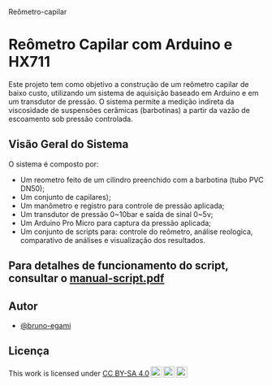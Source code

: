 
Reômetro-capilar
# Reômetro Capilar com Arduino e HX711

Este projeto tem como objetivo a construção de um reômetro capilar de baixo custo, utilizando um sistema de aquisição baseado em Arduino e em um transdutor de pressão. O sistema permite a medição indireta da viscosidade de suspensões cerâmicas (barbotinas) a partir da vazão de escoamento sob pressão controlada.

## Visão Geral do Sistema

O sistema é composto por:

-   Um reometro feito de um cilindro preenchido com a barbotina (tubo PVC DN50);
-   Um conjunto de capilares);
-   Um manômetro e registro para controle de pressão aplicada;
-   Um transdutor de pressão 0~10bar e saída de sinal 0~5v;
-   Um Arduino Pro Micro para captura da pressão aplicada;
-   Um conjunto de scripts para: controle do reômetro, análise reologica, comparativo de análises e visualização dos resultados.
    
## Para detalhes de funcionamento do script, consultar o [manual-script.pdf](https://github.com/bruno-egami/HX711-4xSG350/blob/Re%C3%B4metro-capilar/Manual-script.pdf) 

## Autor

- [@bruno-egami](https://github.com/bruno-egami)


## Licença


<p xmlns:cc="http://creativecommons.org/ns#" >This work is licensed under <a href="http://creativecommons.org/licenses/by-sa/4.0/?ref=chooser-v1" target="_blank" rel="license noopener noreferrer" style="display:inline-block;">CC BY-SA 4.0<img style="height:22px!important;margin-left:3px;vertical-align:text-bottom;" src="https://mirrors.creativecommons.org/presskit/icons/cc.svg?ref=chooser-v1"><img style="height:22px!important;margin-left:3px;vertical-align:text-bottom;" src="https://mirrors.creativecommons.org/presskit/icons/by.svg?ref=chooser-v1"><img style="height:22px!important;margin-left:3px;vertical-align:text-bottom;" src="https://mirrors.creativecommons.org/presskit/icons/sa.svg?ref=chooser-v1"></a></p>

